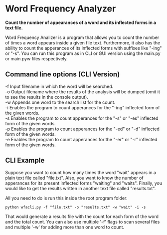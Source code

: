 # Word Frequency Analyzer

**Count the number of appearances of a word and its inflected forms in a text file.**

Word Frequency Analizer is a program that allows you to count the number of times a word appears inside a given file text.
Furthermore, it also has the ability to count the apperances of its inflected forms with suffixes like "-ing" or "-s".
You can run this program as in CLI or GUI version using the main.py or main.pyw files respectively.

## Command line options (CLI Version)

-f Input filename in which the word will be searched.<br>
-o Output filename where the results of the analysis will be dumped (omit it to see the results in the console output).<br>
-w Appends one word to the search list for the count.<br>
-i Enables the program to count apperances for the "-ing" inflected form of the given words.<br>
-s Enables the program to count apperances for the "-s" or "-es" inflected form of the given words.<br>
-p Enables the program to count apperances for the "-ed" or "-d" inflected form of the given words.<br>
-e Enables the program to count apperances for the "-er" or "-r" inflected form of the given words.<br>

## CLI Example

Suppose you want to count how many times the word "wait" appears in a plain text file called "file.txt".
Also, you want to know the number of apperances for its present inflected forms "waiting" and "waits".
Finally, you would like to get the results written in another text file called "results.txt".

All you need to do is run this inside the root program folder:

```
python wfacli.py -f "file.txt" -o "results.txt" -w "wait" -i -s
```

That would generate a results file with the count for each form of the word and the total count.
You can also use multiple '-f' flags to scan several files and multiple '-w' for adding more than one word to count.

